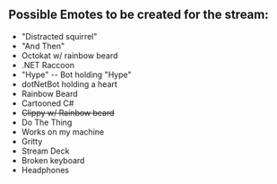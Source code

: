 ## Possible Emotes to be created for the stream:

  * "Distracted squirrel"
  * "And Then"
  * Octokat w/ rainbow beard
  * .NET Raccoon
  * "Hype" -- Bot holding "Hype"
  * dotNetBot holding a heart
  * Rainbow Beard
  * Cartooned C#
  * ~~Clippy w/ Rainbow beard~~
  * Do The Thing
  * Works on my machine
  * Gritty
  * Stream Deck
  * Broken keyboard
  * Headphones
